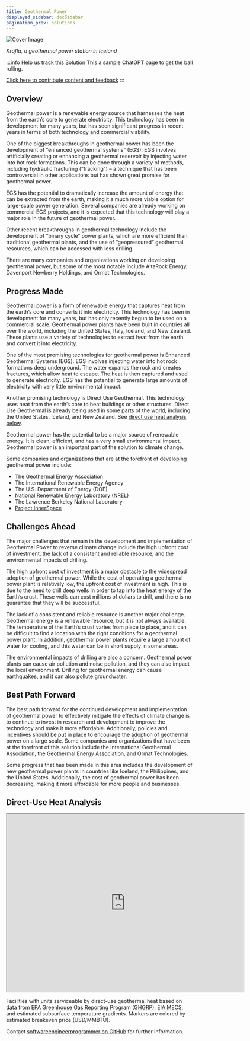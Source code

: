```yaml
---
title: Geothermal Power
displayed_sidebar: docSidebar
pagination_prev: solutions
---
```


![Cover Image](../static/img/geothermal-power.jpg)

_Krafla, a geothermal power station in Iceland_

:::info [Help us track this Solution](contribute)
This a sample ChatGPT page to get the ball rolling.

[Click here to contribute content and feedback](contribute)
:::

## Overview

Geothermal power is a renewable energy source that harnesses the heat from the earth’s core to generate electricity.
This technology has been in development for many years, but has seen significant progress in recent years in terms of both technology and commercial viability.

One of the biggest breakthroughs in geothermal power has been the development of “enhanced geothermal systems” (EGS).
EGS involves artificially creating or enhancing a geothermal reservoir by injecting water into hot rock formations.
This can be done through a variety of methods, including hydraulic fracturing (“fracking”) – a technique that has been controversial in other applications but has shown great promise for geothermal power.

EGS has the potential to dramatically increase the amount of energy that can be extracted from the earth, making it a much more viable option for large-scale power generation.
Several companies are already working on commercial EGS projects, and it is expected that this technology will play a major role in the future of geothermal power.

Other recent breakthroughs in geothermal technology include the development of “binary cycle” power plants, which are more efficient than traditional geothermal plants, and the use of “geopressured” geothermal resources, which can be accessed with less drilling.

There are many companies and organizations working on developing geothermal power, but some of the most notable include AltaRock Energy, Davenport Newberry Holdings, and Ormat Technologies.

## Progress Made

Geothermal power is a form of renewable energy that captures heat from the earth’s core and converts it into electricity.
This technology has been in development for many years, but has only recently begun to be used on a commercial scale.
Geothermal power plants have been built in countries all over the world, including the United States, Italy, Iceland, and New Zealand.
These plants use a variety of technologies to extract heat from the earth and convert it into electricity.

One of the most promising technologies for geothermal power is Enhanced Geothermal Systems (EGS).
EGS involves injecting water into hot rock formations deep underground.
The water expands the rock and creates fractures, which allow heat to escape.
The heat is then captured and used to generate electricity.
EGS has the potential to generate large amounts of electricity with very little environmental impact.

Another promising technology is Direct Use Geothermal.
This technology uses heat from the earth’s core to heat buildings or other structures.
Direct Use Geothermal is already being used in some parts of the world, including the United States, Iceland, and New Zealand.
See [direct use heat analysis below](#direct-use-heat-analysis).

Geothermal power has the potential to be a major source of renewable energy.
It is clean, efficient, and has a very small environmental impact.
Geothermal power is an important part of the solution to climate change.

Some companies and organizations that are at the forefront of developing geothermal power include:

* The Geothermal Energy Association
* The International Renewable Energy Agency
* The U.S. Department of Energy (DOE)
* [National Renewable Energy Laboratory (NREL)](https://www.nrel.gov/geothermal/technologies.html)
* The Lawrence Berkeley National Laboratory
* [Project InnerSpace](https://www.projectinnerspace.org/)

## Challenges Ahead

The major challenges that remain in the development and implementation of Geothermal Power to reverse climate change include the high upfront cost of investment, the lack of a consistent and reliable resource, and the environmental impacts of drilling.

The high upfront cost of investment is a major obstacle to the widespread adoption of geothermal power.
While the cost of operating a geothermal power plant is relatively low, the upfront cost of investment is high.
This is due to the need to drill deep wells in order to tap into the heat energy of the Earth’s crust.
These wells can cost millions of dollars to drill, and there is no guarantee that they will be successful.

The lack of a consistent and reliable resource is another major challenge.
Geothermal energy is a renewable resource, but it is not always available.
The temperature of the Earth’s crust varies from place to place, and it can be difficult to find a location with the right conditions for a geothermal power plant.
In addition, geothermal power plants require a large amount of water for cooling, and this water can be in short supply in some areas.

The environmental impacts of drilling are also a concern.
Geothermal power plants can cause air pollution and noise pollution, and they can also impact the local environment.
Drilling for geothermal energy can cause earthquakes, and it can also pollute groundwater.

## Best Path Forward

The best path forward for the continued development and implementation of geothermal power to effectively mitigate the effects of climate change is to continue to invest in research and development to improve the technology and make it more affordable.
Additionally, policies and incentives should be put in place to encourage the adoption of geothermal power on a large scale.
Some companies and organizations that have been at the forefront of this solution include the International Geothermal Association, the Geothermal Energy Association, and Ormat Technologies.

Some progress that has been made in this area includes the development of new geothermal power plants in countries like Iceland, the Philippines, and the United States.
Additionally, the cost of geothermal power has been decreasing, making it more affordable for more people and businesses.

## Direct-Use Heat Analysis

<iframe src="https://www.google.com/maps/d/u/0/embed?mid=1SwcgV7Ht4k3Dwz2HiRfhXoTxru5dGyE&ehbc=2E312F" width="640" height="480"></iframe>

Facilities with units serviceable by direct-use geothermal heat based on data from [EPA Greenhouse Gas Reporting Program (GHGRP)](https://www.epa.gov/ghgreporting), [EIA MECS](https://www.eia.gov/consumption/manufacturing/), and estimated subsurface temperature gradients.
Markers are colored by estimated breakeven price (USD/MMBTU).

Contact [softwareengineerprogrammer on GitHub](https://github.com/softwareengineerprogrammer) for further information.